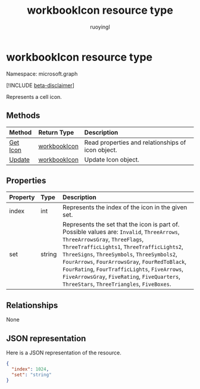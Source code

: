 ﻿---
title: "workbookIcon resource type"
description: "Represents a cell icon."
localization_priority: Normal
doc_type: resourcePageType
ms.prod: "excel"
author: "ruoyingl"
---

# workbookIcon resource type

Namespace: microsoft.graph

[!INCLUDE [beta-disclaimer](../../includes/beta-disclaimer.md)]

Represents a cell icon.

## Methods

| Method                          | Return Type                     | Description                                       |
| :------------------------------ | :------------------------------ | :------------------------------------------------ |
| [Get Icon](../api/icon-get.md)  | [workbookIcon](workbookicon.md) | Read properties and relationships of icon object. |
| [Update](../api/icon-update.md) | [workbookIcon](workbookicon.md) | Update Icon object.                               |

## Properties

| Property | Type   | Description                                                                                                                                                                                                                                                                                                                                                                                                               |
| :------- | :----- | :------------------------------------------------------------------------------------------------------------------------------------------------------------------------------------------------------------------------------------------------------------------------------------------------------------------------------------------------------------------------------------------------------------------------ |
| index    | int    | Represents the index of the icon in the given set.                                                                                                                                                                                                                                                                                                                                                                        |
| set      | string | Represents the set that the icon is part of. Possible values are: `Invalid`, `ThreeArrows`, `ThreeArrowsGray`, `ThreeFlags`, `ThreeTrafficLights1`, `ThreeTrafficLights2`, `ThreeSigns`, `ThreeSymbols`, `ThreeSymbols2`, `FourArrows`, `FourArrowsGray`, `FourRedToBlack`, `FourRating`, `FourTrafficLights`, `FiveArrows`, `FiveArrowsGray`, `FiveRating`, `FiveQuarters`, `ThreeStars`, `ThreeTriangles`, `FiveBoxes`. |

## Relationships

None

## JSON representation

Here is a JSON representation of the resource.

<!-- {
  "blockType": "resource",
  "optionalProperties": [

  ],
  "@odata.type": "microsoft.graph.workbookIcon"
}-->

```json
{
  "index": 1024,
  "set": "string"
}

```

<!-- uuid: 8fcb5dbc-d5aa-4681-8e31-b001d5168d79
2015-10-25 14:57:30 UTC -->

<!--
{
  "type": "#page.annotation",
  "description": "Icon resource",
  "keywords": "",
  "section": "documentation",
  "tocPath": "",
  "suppressions": []
}
-->
